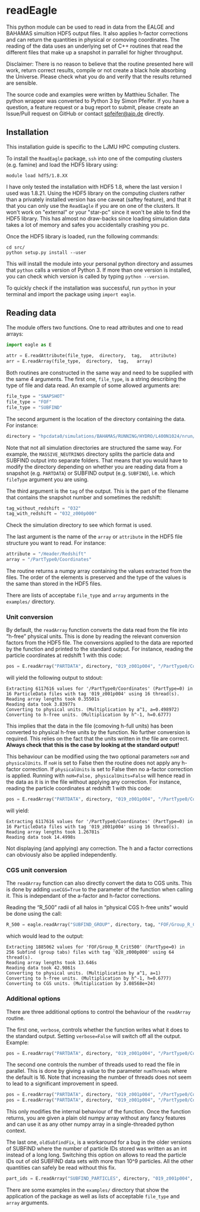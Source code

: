# readEagle

This python module can be used to read in data from the EALGE and BAHAMAS simultion HDF5 output files. It also applies h-factor corrections and can return the quantities in physical or comoving coordinates. The reading of the data uses an underlying set of C++ routines that read the different files that make up a snapshot in parrallel for higher throughput.

Disclaimer: There is no reason to believe that the routine presented here will work, return correct results, compile or not create a black hole absorbing the Universe. Please check what you do and verify that the results returned are sensible.

The source code and examples were written by Matthieu Schaller. The python wrapper was converted to Python 3 by Simon Pfeifer. If you have a question, a feature request or a bug report to submit, please create an Issue/Pull request on GitHub or contact spfeifer@aip.de directly.

## Installation

This installation guide is specific to the LJMU HPC computing clusters.

To install the `ReadEagle` package, `ssh` into one of the computing clusters (e.g. famine) and load the HDF5 library using:

```
module load hdf5/1.8.XX
```

I have only tested the installation with HDF5 1.8, where the last version I used was 1.8.21. Using the HDF5 library on the computing clusters rather than a privately installed version has one caveat (saftey feature), and that it that you can only use the `ReadEagle` if you are on one of the clusters. It won't work on "external" or your "star-pc" since it won't be able to find the HDF5 library. This has almost no draw-backs since loading simulation data takes a lot of memory and safes you accidentally crashing you pc.

Once the HDF5 library is loaded, run the following commands:
```
cd src/
python setup.py install --user
```

This will install the module into your personal python directory and assumes that `python` calls a version of Python 3. If more than one version is installed, you can check which version is called by typing `python --version`.

To quickly check if the installation was successful, run `python` in your terminal and import the package using `import eagle`.

## Reading data

The module offers two functions. One to read attributes and one to read arrays:

```python
import eagle as E
 
attr = E.readAttribute(file_type,  directory,  tag,   attribute)
arr = E.readArray(file_type,  directory,  tag,   array)
```

Both routines are constructed in the same way and need to be supplied with the same 4 arguments. The first one, `file_type`, is a string describing the type of file and data read. An example of some allowed arguments are:
```python
file_type = "SNAPSHOT"
file_type = "FOF"
file_type = "SUBFIND"
```

The second argument is the location of the directory containing the data. For instance:
```python
directory = "hpcdata0/simulations/BAHAMAS/RUNNING/HYDRO/L400N1024/nrun/run_m0.00025/data/"
```
Note that not all simulation directories are structured the same way. For example, the `MASSIVE_NEUTRINOS` directory splits the particle data and SUBFIND output into separate folders. That means that you would have to modify the directory depending on whether you are reading data from a snapshot (e.g. `PARTDATA`) or SUBFIND output (e.g. `SUBFIND`), i.e. which `fileType` argument you are using.

The third argument is the `tag` of the output. This is the part of the filename that contains the snapshot number and sometimes the redshift:
```python
tag_without_redshift = "032"
tag_with_redshift = "032_z000p000"
```
Check the simulation directory to see which format is used.


The last argument is the name of the `array` or `attribute` in the HDF5 file structure you want to read. For instance:

```python
attribute = "/Header/Redshift"
array = "/PartType0/Coordinates"
```

The routine returns a numpy array containing the values extracted from the files. The order of the elements is preserved and the type of the values is the same than stored in the HDF5 files. 

There are lists of acceptabe `file_type` and `array` arguments in the `examples/` directory.

### Unit conversion

By default, the `readArray` function converts the data read from the file into “h-free” physical units. This is done by reading the relevant conversion factors from the HDF5 file. The conversions applied to the data are reported by the function and printed to the standard output. For instance, reading the particle coordinates at redshift 1 with this code:
```python
pos = E.readArray("PARTDATA", directory, "019_z001p004", "/PartType0/Coordinates")
```
will yield the following output to stdout:
```
Extracting 6117616 values for '/PartType0/Coordinates' (PartType=0) in 16 ParticleData files with tag '019_z001p004' using 16 thread(s).
Reading array lengths took 0.35501s
Reading data took 3.83977s
Converting to physical units. (Multiplication by a^1, a=0.498972)
Converting to h-free units. (Multiplication by h^-1, h=0.6777)
```

This implies that the data in the file (comoving h-full units) has been converted to physical h-free units by the function. No further conversion is required. This relies on the fact that the units written in the file are correct. **Always check that this is the case by looking at the standard output!**

This behaviour can be modified using the two optional parameters `noH` and `physicalUnits`. If `noH` is set to False then the routine does not apply any h-factor correction. If `physicalUnits` is set to False then no a-factor correction is applied. Running with `noH=False, physicalUnits=False` will hence read in the data as it is in the file without applying any correction. For instance, reading the particle coordinates at redshift 1 with this code:
```python
pos = E.readArray("PARTDATA", directory, "019_z001p004", "/PartType0/Coordinates", noH=False, physicalUnits=False)
```
will yield:
```
Extracting 6117616 values for '/PartType0/Coordinates' (PartType=0) in 16 ParticleData files with tag '019_z001p004' using 16 thread(s).
Reading array lengths took 1.26781s
Reading data took 14.4998s
```
Not displaying (and applying) any correction. The h and a factor corrections can obviously also be applied independently.

### CGS unit conversion

The `readArray` function can also directly convert the data to CGS units. This is done by adding `useCGS=True` to the parameter of the function when calling it. This is independant of the a-factor and h-factor corrections.

Reading the “R_500” radii of all halos in “physical CGS h-free units” would be done using the call:
```python
R_500 = eagle.readArray("SUBFIND_GROUP", directory, tag, "FOF/Group_R_Crit500", useCGS=True)
```
which would lead to the output:
```
Extracting 1885062 values for 'FOF/Group_R_Crit500' (PartType=0) in 256 Subfind (group tabs) files with tag '028_z000p000' using 64 thread(s).
Reading array lengths took 13.646s
Reading data took 42.9861s
Converting to physical units. (Multiplication by a^1, a=1)
Converting to h-free units. (Multiplication by h^-1, h=0.6777)
Converting to CGS units. (Multiplication by 3.08568e+24)
```

### Additional options

There are three additional options to control the behaviour of the `readArray` routine.

The first one, `verbose`, controls whether the function writes what it does to the standard output. Setting `verbose=False` will switch off all the output. Example:
```python
pos = E.readArray("PARTDATA", directory, "019_z001p004", "/PartType0/Coordinates", verbose=False)
```

The second one controls the number of threads used to read the file in parallel. This is done by giving a value to the parameter `numThreads` where the default is 16. Note that increasing the number of threads does not seem to lead to a significant improvement in speed.
```python
pos = E.readArray("PARTDATA", directory, "019_z001p004", "/PartType0/Coordinates") # Read the data using 16 threads
pos = E.readArray("PARTDATA", directory, "019_z001p004", "/PartType0/Coordinates", numThreads=32) # Read the data using 32 threads
```
This only modifies the internal behaviour of the function. Once the function returns, you are given a plain old numpy array without any fancy features and can use it as any other numpy array in a single-threaded python context.

The last one, `oldSubfindFix`, is a workaround for a bug in the older versions of SUBFIND where the number of particle IDs stored was written as an int instead of a long long. Switching this option on allows to read the particle IDs out of old SUBFIND data sets with more than 10^9 particles. All the other quantities can safely be read without this fix.
```python
part_ids = E.readArray("SUBFIND_PARTICLES", directory, "019_z001p004", "IDs/ParticleID", oldSubfindFix=True)
```

There are some examples in the `examples/` directory that show the application of the package as well as lists of acceptable `file_type` and `array` arguments.
